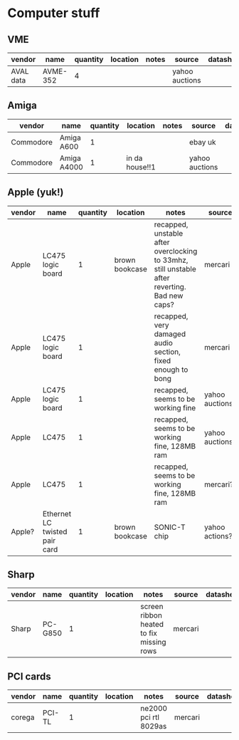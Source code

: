 # Computer stuff

## VME

| vendor    | name      | quantity | location | notes | source         | datasheet |
|-----------|-----------|----------|----------|-------|----------------|-----------|
| AVAL data | AVME-352  | 4        |          |       | yahoo auctions |           |

## Amiga

| vendor    | name              | quantity | location       | notes                                                                                         | source         | datasheet |
|-----------|-------------------|----------|----------------|-----------------------------------------------------------------------------------------------|----------------|-----------|
| Commodore | Amiga A600        | 1        |                |                                                                                               | ebay uk        |           |
| Commodore | Amiga A4000       | 1        | in da house!!1 |                                                                                               | yahoo auctions |           |

## Apple (yuk!)

| vendor    | name                          | quantity | location       | notes                                                                                         | source         | datasheet |
|-----------|-------------------------------|----------|----------------|-----------------------------------------------------------------------------------------------|----------------|-----------|
| Apple     | LC475 logic board             | 1        | brown bookcase | recapped, unstable after overclocking to 33mhz, still unstable after reverting. Bad new caps? | mercari        |           |
| Apple     | LC475 logic board             | 1        |                | recapped, very damaged audio section, fixed enough to bong                                    | mercari        |           |
| Apple     | LC475 logic board             | 1        |                | recapped, seems to be working fine                                                            | yahoo auctions |           |
| Apple     | LC475                         | 1        |                | recapped, seems to be working fine, 128MB ram                                                 | yahoo auctions?|           |
| Apple     | LC475                         | 1        |                | recapped, seems to be working fine, 128MB ram                                                 | mercari?       |           |
| Apple?    | Ethernet LC twisted pair card | 1        | brown bookcase | SONIC-T chip                                                                                  | yahoo actions? |           |

## Sharp

| vendor    | name      | quantity | location | notes                                    | source         | datasheet |
|-----------|-----------|----------|----------|------------------------------------------|----------------|-----------|
| Sharp     | PC-G850   | 1        |          | screen ribbon heated to fix missing rows | mercari        |           |

## PCI cards

| vendor    | name      | quantity | location | notes                                    | source         | datasheet |
|-----------|-----------|----------|----------|------------------------------------------|----------------|-----------|
| corega    | PCI-TL    | 1        |          | ne2000 pci rtl 8029as                    | mercari        |           |
